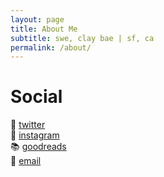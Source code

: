 ```yaml
---
layout: page
title: About Me
subtitle: swe, clay bae | sf, ca
permalink: /about/
---
```


# Social
🐤 [twitter](http://twitter.com/girldevilpit)  
📸 [instagram](http://instagram.com/girldevilpit)  
📚 [goodreads](https://www.goodreads.com/user/show/26262236-abigail)  
📧 [email](mailto:abbyoung@gmail.com)
